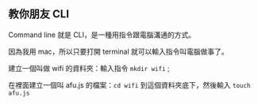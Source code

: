 ## 教你朋友 CLI

Command line 就是 CLI，是一種用指令跟電腦溝通的方式。

因為我用 mac，所以只要打開 terminal 就可以輸入指令叫電腦做事了。
 
建立一個叫做 wifi 的資料夾：輸入指令 `mkdir wifi` ;

在裡面建立一個叫 afu.js 的檔案：`cd wifi` 到這個資料夾底下，然後輸入 `touch afu.js`



